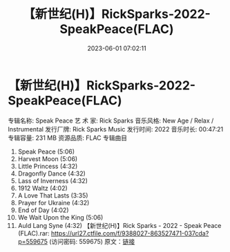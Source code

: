 ﻿---
title: 【新世纪(H)】RickSparks-2022-SpeakPeace(FLAC)
date: 2023-06-01 07:02:11
categories: 古典音乐、新世纪、纯音雅乐
tags: 纯音雅乐
---
# 【新世纪(H)】RickSparks-2022-SpeakPeace(FLAC)

专辑名称: Speak Peace
艺 术 家: Rick Sparks
音乐风格: New Age / Relax / Instrumental
发行厂牌: Rick Sparks Music
发行时间: 2022
音乐时长: 00:47:21
专辑容量: 231 MB
资源品质: FLAC
专辑曲目
01. Speak Peace (5:06)
02. Harvest Moon (5:06)
03. Little Princess (4:32)
04. Dragonfly Dance (4:32)
05. Lass of Inverness (4:32)
06. 1912 Waltz (4:02)
07. A Love That Lasts (3:35)
08. Prayer for Ukraine (4:32)
09. End of Day (4:02)
10. We Wait Upon the King (5:06)
11. Auld Lang Syne (4:32)
【新世纪(H)】Rick Sparks - 2022 - Speak Peace (FLAC).rar: https://url27.ctfile.com/f/9388027-863527471-037cda?p=559675
(访问密码: 559675)
原文：[链接](https://blog.sina.com.cn/s/blog_1647c7e760103124p.html)